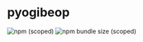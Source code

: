 # pyogibeop

![npm (scoped)](https://img.shields.io/npm/v/@gabeochoa/pyogibeop.svg)
![npm bundle size (scoped)](https://img.shields.io/bundlephobia/min/@gabeochoa/pyogibeop.svg)